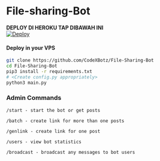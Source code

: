 # File-sharing-Bot
**DEPLOY DI HEROKU TAP DIBAWAH INI**<br>
[![Deploy](https://www.herokucdn.com/deploy/button.svg)](https://github.com/aditzxz/aditbot.git)</br>

#### Deploy in your VPS
````bash
git clone https://github.com/CodeXBotz/File-Sharing-Bot
cd File-Sharing-Bot
pip3 install -r requirements.txt
# <Create config.py appropriately>
python3 main.py
````

### Admin Commands

```
/start - start the bot or get posts

/batch - create link for more than one posts

/genlink - create link for one post

/users - view bot statistics

/broadcast - broadcast any messages to bot users
```

